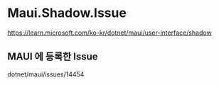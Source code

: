 # Maui.Shadow.Issue
https://learn.microsoft.com/ko-kr/dotnet/maui/user-interface/shadow

## MAUI 에 등록한 Issue
dotnet/maui/issues/14454
